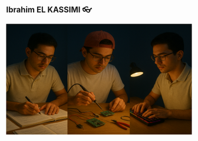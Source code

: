 ## Ibrahim EL KASSIMI 👓

<img src="assets/backround.png" alt="Alt text"  height = "300" width="1000">
